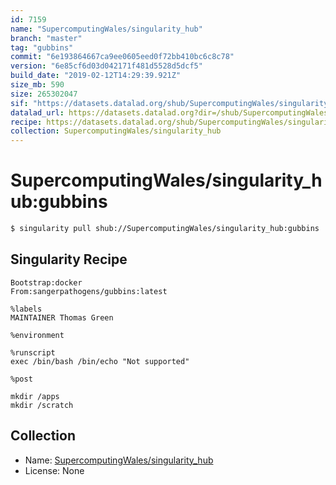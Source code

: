 ```yaml
---
id: 7159
name: "SupercomputingWales/singularity_hub"
branch: "master"
tag: "gubbins"
commit: "6e193864667ca9ee0605eed0f72bb410bc6c8c78"
version: "6e85cf6d03d042171f481d5528d5dcf5"
build_date: "2019-02-12T14:29:39.921Z"
size_mb: 590
size: 265302047
sif: "https://datasets.datalad.org/shub/SupercomputingWales/singularity_hub/gubbins/2019-02-12-6e193864-6e85cf6d/6e85cf6d03d042171f481d5528d5dcf5.simg"
datalad_url: https://datasets.datalad.org?dir=/shub/SupercomputingWales/singularity_hub/gubbins/2019-02-12-6e193864-6e85cf6d/
recipe: https://datasets.datalad.org/shub/SupercomputingWales/singularity_hub/gubbins/2019-02-12-6e193864-6e85cf6d/Singularity
collection: SupercomputingWales/singularity_hub
---
```


# SupercomputingWales/singularity_hub:gubbins

```bash
$ singularity pull shub://SupercomputingWales/singularity_hub:gubbins
```

## Singularity Recipe

```singularity
Bootstrap:docker  
From:sangerpathogens/gubbins:latest

%labels
MAINTAINER Thomas Green

%environment

%runscript
exec /bin/bash /bin/echo "Not supported"

%post  

mkdir /apps
mkdir /scratch
```

## Collection

 - Name: [SupercomputingWales/singularity_hub](https://github.com/SupercomputingWales/singularity_hub)
 - License: None

